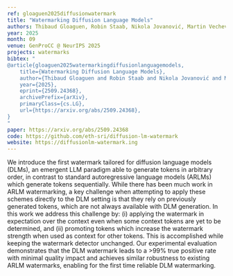 ```yaml
---
ref: gloaguen2025diffusionwatermark
title: "Watermarking Diffusion Language Models"
authors: Thibaud Gloaguen, Robin Staab, Nikola Jovanović, Martin Vechev
year: 2025
month: 09
venue: GenProCC @ NeurIPS 2025
projects: watermarks
bibtex: "
@article{gloaguen2025watermarkingdiffusionlanguagemodels,
    title={Watermarking Diffusion Language Models}, 
    author={Thibaud Gloaguen and Robin Staab and Nikola Jovanović and Martin Vechev},
    year={2025},
    eprint={2509.24368},
    archivePrefix={arXiv},
    primaryClass={cs.LG},
    url={https://arxiv.org/abs/2509.24368}, 
}
"
paper: https://arxiv.org/abs/2509.24368
code: https://github.com/eth-sri/diffusion-lm-watermark
website: https://diffusionlm-watermark.ing
---
```


We introduce the first watermark tailored for diffusion language models (DLMs), an emergent LLM paradigm able to generate tokens in arbitrary order, in contrast to standard autoregressive language models (ARLMs) which generate tokens sequentially. While there has been much work in ARLM watermarking, a key challenge when attempting to apply these schemes directly to the DLM setting is that they rely on previously generated tokens, which are not always available with DLM generation. In this work we address this challenge by: (i) applying the watermark in expectation over the context even when some context tokens are yet to be determined, and (ii) promoting tokens which increase the watermark strength when used as context for other tokens. This is accomplished while keeping the watermark detector unchanged. Our experimental evaluation demonstrates that the DLM watermark leads to a >99\% true positive rate with minimal quality impact and achieves similar robustness to existing ARLM watermarks, enabling for the first time reliable DLM watermarking.
